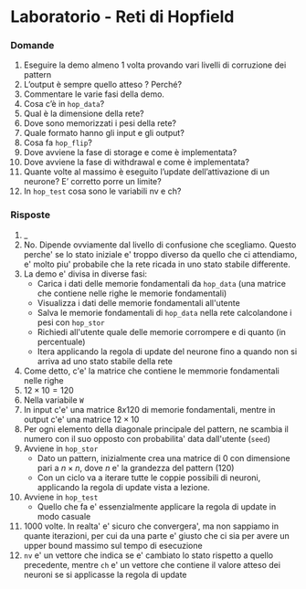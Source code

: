 # Laboratorio - Reti di Hopfield

### Domande
1. Eseguire la demo almeno 1 volta provando vari livelli di corruzione dei
   pattern
2. L’output è sempre quello atteso ? Perché?
3. Commentare le varie fasi della demo.
4. Cosa c’è in `hop_data`?
5. Qual è la dimensione della rete?
6. Dove sono memorizzati i pesi della rete?
7. Quale formato hanno gli input e gli output?
8. Cosa fa `hop_flip`?
9. Dove avviene la fase di storage e come è implementata?
10. Dove avviene la fase di withdrawal e come è implementata?
11. Quante volte al massimo è eseguito l’update dell’attivazione di un neurone?
    E’ corretto porre un limite?
12. In `hop_test` cosa sono le variabili nv e ch?

### Risposte
1. _
2. No. Dipende ovviamente dal livello di confusione che scegliamo. Questo
   perche' se lo stato iniziale e' troppo diverso da quello che ci attendiamo,
   e' molto piu' probabile che la rete ricada in uno stato stabile differente.
3. La demo e' divisa in diverse fasi:
    * Carica i dati delle memorie fondamentali da `hop_data` (una matrice che
      contiene nelle righe le memorie fondamentali)
    * Visualizza i dati delle memorie fondamentali all'utente
    * Salva le memorie fondamentali di `hop_data` nella rete calcolandone i pesi
      con `hop_stor`
    * Richiedi all'utente quale delle memorie corrompere e di quanto (in
      percentuale)
    * Itera applicando la regola di update del neurone fino a quando non si
      arriva ad uno stato stabile della rete
4. Come detto, c'e' la matrice che contiene le memmorie fondamentali nelle righe
5. $12 \times 10 = 120$
6. Nella variabile `W`
7. In input c'e' una matrice $8 x 120$ di memorie fondamentali, mentre in output
   c'e' una matrice $12 \times 10$
8. Per ogni elemento della diagonale principale del pattern, ne scambia il
   numero con il suo opposto con probabilita' data dall'utente (`seed`)
9. Avviene in `hop_stor`
    * Dato un pattern, inizialmente crea una matrice di 0 con dimensione pari a
      $n \times n$, dove $n$ e' la grandezza del pattern (120)
    * Con un ciclo va a iterare tutte le coppie possibili di neuroni, applicando
      la regola di update vista a lezione.
10. Avviene in `hop_test`
    * Quello che fa e' essenzialmente applicare la regola di update in modo
      casuale
11. $1000$ volte. In realta' e' sicuro che convergera', ma non sappiamo in
    quante iterazioni, per cui da una parte e' giusto che ci sia per avere un
    upper bound massimo sul tempo di esecuzione
12. `nv` e' un vettore che indica se e' cambiato lo stato rispetto a quello
    precedente, mentre `ch` e' un vettore che contiene il valore atteso dei
    neuroni se si applicasse la regola di update
